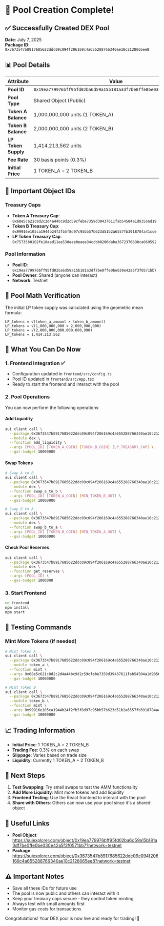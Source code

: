 # 🎉 Pool Creation Complete!

## ✅ Successfully Created DEX Pool

**Date**: July 7, 2025  
**Package ID**: `0x3673547b8917685622ddc09c094f206169c4a655288766340ae10c2128065ee8`

## 📊 Pool Details

| Attribute | Value |
|-----------|-------|
| **Pool ID** | `0x19ea779976bff95fd02ba6d59a15b181a3df7be0ffe0be030e42a5f3f0571bb7` |
| **Pool Type** | Shared Object (Public) |
| **Token A Balance** | 1,000,000,000 units (1 TOKEN_A) |
| **Token B Balance** | 2,000,000,000 units (2 TOKEN_B) |
| **LP Token Supply** | 1,414,213,562 units |
| **Fee Rate** | 30 basis points (0.3%) |
| **Initial Price** | 1 TOKEN_A = 2 TOKEN_B |

## 🔑 Important Object IDs

### Treasury Caps
- **Token A Treasury Cap**: `0x68e5c621c8d2c2d4a44bc9d2c59cfebe7359d39437611fab54504a1d93566d19`
- **Token B Treasury Cap**: `0x99916e105ca1944b24f2fb5f8d97c95bb57b623d51b2a6557fb3918784a41cce`
- **LP Token Treasury Cap**: `0x75735b0102fe10aad11ea530eae0eaee84ccbb0206daba3672376630ca060592`

### Pool Information
- **Pool ID**: `0x19ea779976bff95fd02ba6d59a15b181a3df7be0ffe0be030e42a5f3f0571bb7`
- **Pool Owner**: Shared (anyone can interact)
- **Network**: Testnet

## 🧮 Pool Math Verification

The initial LP token supply was calculated using the geometric mean formula:
```
LP_tokens = √(token_a_amount × token_b_amount)
LP_tokens = √(1,000,000,000 × 2,000,000,000)
LP_tokens = √(2,000,000,000,000,000,000)
LP_tokens = 1,414,213,562
```

## 🎯 What You Can Do Now

### 1. Frontend Integration ✅
- Configuration updated in `frontend/src/config.ts`
- Pool ID updated in `frontend/src/App.tsx`
- Ready to start the frontend and interact with the pool

### 2. Pool Operations
You can now perform the following operations:

#### **Add Liquidity**
```bash
sui client call \
  --package 0x3673547b8917685622ddc09c094f206169c4a655288766340ae10c2128065ee8 \
  --module dex \
  --function add_liquidity \
  --args [POOL_ID] [TOKEN_A_COIN] [TOKEN_B_COIN] [LP_TREASURY_CAP] \
  --gas-budget 10000000
```

#### **Swap Tokens**
```bash
# Swap A to B
sui client call \
  --package 0x3673547b8917685622ddc09c094f206169c4a655288766340ae10c2128065ee8 \
  --module dex \
  --function swap_a_to_b \
  --args [POOL_ID] [TOKEN_A_COIN] [MIN_TOKEN_B_OUT] \
  --gas-budget 10000000

# Swap B to A
sui client call \
  --package 0x3673547b8917685622ddc09c094f206169c4a655288766340ae10c2128065ee8 \
  --module dex \
  --function swap_b_to_a \
  --args [POOL_ID] [TOKEN_B_COIN] [MIN_TOKEN_A_OUT] \
  --gas-budget 10000000
```

#### **Check Pool Reserves**
```bash
sui client call \
  --package 0x3673547b8917685622ddc09c094f206169c4a655288766340ae10c2128065ee8 \
  --module dex \
  --function get_reserves \
  --args [POOL_ID] \
  --gas-budget 1000000
```

### 3. Start Frontend
```bash
cd frontend
npm install
npm start
```

## 🔧 Testing Commands

### Mint More Tokens (if needed)
```bash
# Mint Token A
sui client call \
  --package 0x3673547b8917685622ddc09c094f206169c4a655288766340ae10c2128065ee8 \
  --module token_a \
  --function mint \
  --args 0x68e5c621c8d2c2d4a44bc9d2c59cfebe7359d39437611fab54504a1d93566d19 [AMOUNT] [RECIPIENT] \
  --gas-budget 10000000

# Mint Token B
sui client call \
  --package 0x3673547b8917685622ddc09c094f206169c4a655288766340ae10c2128065ee8 \
  --module token_b \
  --function mint \
  --args 0x99916e105ca1944b24f2fb5f8d97c95bb57b623d51b2a6557fb3918784a41cce [AMOUNT] [RECIPIENT] \
  --gas-budget 10000000
```

## 📈 Trading Information

- **Initial Price**: 1 TOKEN_A = 2 TOKEN_B
- **Trading Fee**: 0.3% on each swap
- **Slippage**: Varies based on trade size
- **Liquidity**: Currently 1 TOKEN_A + 2 TOKEN_B

## 🚀 Next Steps

1. **Test Swapping**: Try small swaps to test the AMM functionality
2. **Add More Liquidity**: Mint more tokens and add liquidity
3. **Frontend Testing**: Use the React frontend to interact with the pool
4. **Share with Others**: Others can now use your pool since it's a shared object

## 🔗 Useful Links

- **Pool Object**: https://suiexplorer.com/object/0x19ea779976bff95fd02ba6d59a15b181a3df7be0ffe0be030e42a5f3f0571bb7?network=testnet
- **Package**: https://suiexplorer.com/object/0x3673547b8917685622ddc09c094f206169c4a655288766340ae10c2128065ee8?network=testnet

## ⚠️ Important Notes

- Save all these IDs for future use
- The pool is now public and others can interact with it
- Keep your treasury caps secure - they control token minting
- Always test with small amounts first
- Monitor gas costs for transactions

Congratulations! Your DEX pool is now live and ready for trading! 🎉
